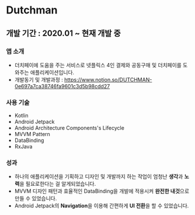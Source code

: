 # Dutchman
## 개발 기간 : 2020.01 ~ 현재 개발 중

### 앱 소개
* 더치페이에 도움을 주는 서비스로 넷플릭스 4인 결제와 공동구매 및 더치페이를 도와주는 애플리케이션입니다.
* 개발동기 및 개발과정 : https://www.notion.so/DUTCHMAN-0e697a7ca38746fa9601c3d5b98cdd27

### 사용 기술
* Kotlin
* Android Jetpack
* Android Architecture Components's Lifecycle
* MVVM Pattern
* DataBinding
* RxJava

### 성과
* 하나의 애플리케이션을 기획하고 디자인 및 개발까지 하는 작업이 엄청난 **생각**과 **노력**을 필요로한다는 걸 알게되었습니다.
* MVVM 디자인 패턴과 효율적인 DataBinding을 개발에 적용시켜 **완전한 내것**으로 만들 수 있었습니다.
* Android Jetpack의 **Navigation**을 이용해 간편하게 **UI 전환**을 할 수 있었습니다.
